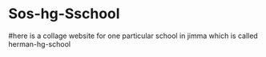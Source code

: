 # Sos-hg-Sschool
#here is a collage website for one particular school in jimma which is called herman-hg-school

